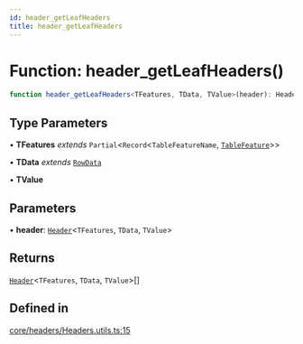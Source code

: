 ```yaml
---
id: header_getLeafHeaders
title: header_getLeafHeaders
---
```


# Function: header\_getLeafHeaders()

```ts
function header_getLeafHeaders<TFeatures, TData, TValue>(header): Header<TFeatures, TData, TValue>[]
```

## Type Parameters

• **TFeatures** *extends* `Partial`\<`Record`\<`TableFeatureName`, [`TableFeature`](../interfaces/tablefeature.md)\>\>

• **TData** *extends* [`RowData`](../type-aliases/rowdata.md)

• **TValue**

## Parameters

• **header**: [`Header`](../type-aliases/header.md)\<`TFeatures`, `TData`, `TValue`\>

## Returns

[`Header`](../type-aliases/header.md)\<`TFeatures`, `TData`, `TValue`\>[]

## Defined in

[core/headers/Headers.utils.ts:15](https://github.com/TanStack/table/blob/main/packages/table-core/src/core/headers/Headers.utils.ts#L15)

